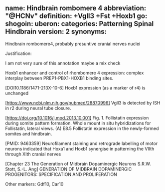 name: Hindbrain rombomere 4 
abbreviation: "@HCNv"
definition: +Vgll3 +Fst +Hoxb1
go:
shogoin: 
uberon: 
categories: Patterning Spinal Hindbrain
version: 2
synonyms:
---

Hindbrain rombomere4, probably presuntive cranial nerves nuclei

Justification:

I am not very sure of this annotation maybe a mix check 


Hoxb1 enhancer and control of rhombomere 4 expression: complex interplay between PREP1-PBX1-HOXB1 binding sites.

[DOI10.1186/1471-213X-10-6] Hoxb1 expression (as a marker of r4) is unchanged


[https://www.ncbi.nlm.nih.gov/pubmed/28870996] Vgll3 is detected by ISH in r2 during neural tube closure. 

[https://doi.org/10.1016/j.mod.2013.10.001] Fig. 1. Follistatin expression during somite pattern formation. Whole mount in situ hybridizations for Follistatin, lateral views. (A) E8.5 Follistatin expression in the newly-formed somites and hindbrain.

[PMID: 9463359] Neurofilament staining and retrograde labelling of motor neurons indicated that Hoxa1 and Hoxb1 synergise in patterning the VIIth through XIth cranial nerves

[Chapter 23 The Generation of Midbrain Dopaminergic
Neurons S.R.W. Stott, S.-L. Ang] GENERATION OF MIDBRAIN DOPAMINERGIC PROGENITORS: SPECIFICATION AND PROLIFERATION 


Other markers:
Gdf10, Car10
